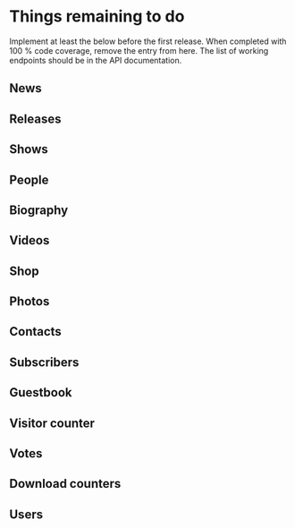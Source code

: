 # Things remaining to do

Implement at least the below before the first release. When completed with 100 % code coverage, remove the entry from here. The list of working endpoints should be in the API documentation.

## News

## Releases

## Shows

## People

## Biography

## Videos

## Shop

## Photos

## Contacts

## Subscribers

## Guestbook

## Visitor counter

## Votes

## Download counters

## Users

